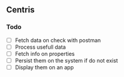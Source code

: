 ## Centris

### Todo

- [ ] Fetch data on check with postman
- [ ] Process usefull data
- [ ] Fetch info on properties
- [ ] Persist them on the system if do not exist
- [ ] Display them on an app
